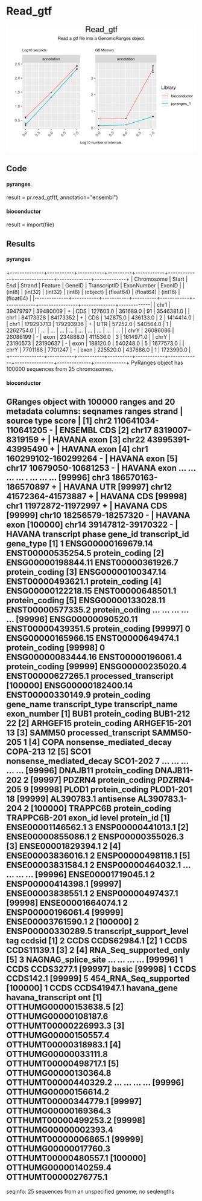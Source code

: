 # Read_gtf

<img src="time_memory_together_read_gtf.png" />

## Code

#### pyranges

result = pr.read_gtf(f, annotation="ensembl")


#### bioconductor

result = import(file)


## Results

#### pyranges

+--------------+-----------+-----------+----------+------------+-------------+----------------+--------------+-------------+
| Chromosome   | Start     | End       | Strand   | Feature    | GeneID      | TranscriptID   | ExonNumber   | ExonID      |
| (int8)       | (int32)   | (int32)   | (int8)   | (object)   | (float64)   | (float64)      | (int16)      | (float64)   |
|--------------+-----------+-----------+----------+------------+-------------+----------------+--------------+-------------|
| chr1         | 39479797  | 39480009  | +        | CDS        | 127603.0    | 361689.0       | 91           | 3546381.0   |
| chr1         | 84173328  | 84173352  | +        | CDS        | 142875.0    | 436133.0       | 2            | 1414414.0   |
| chr1         | 179293713 | 179293936 | +        | UTR        | 57252.0     | 540564.0       | 1            | 2262754.0   |
| ...          | ...       | ...       | ...      | ...        | ...         | ...            | ...          | ...         |
| chrY         | 26086086  | 26086199  | -        | exon       | 234888.0    | 411536.0       | 3            | 1614971.0   |
| chrY         | 23190573  | 23190637  | -        | exon       | 188120.0    | 540248.0       | 5            | 1677573.0   |
| chrY         | 7701186   | 7701247   | -        | exon       | 225520.0    | 437686.0       | 1            | 1723990.0   |
+--------------+-----------+-----------+----------+------------+-------------+----------------+--------------+-------------+
PyRanges object has 100000 sequences from 25 chromosomes.

#### bioconductor

GRanges object with 100000 ranges and 20 metadata columns:
           seqnames              ranges strand |   source       type     score
              <Rle>           <IRanges>  <Rle> | <factor>   <factor> <numeric>
       [1]     chr2 110641034-110641205      - |  ENSEMBL        CDS      <NA>
       [2]    chr17     8319007-8319159      + |   HAVANA       exon      <NA>
       [3]    chr22   43995391-43995490      + |   HAVANA       exon      <NA>
       [4]     chr1 160299102-160299264      - |   HAVANA       exon      <NA>
       [5]    chr17   10679050-10681253      - |   HAVANA       exon      <NA>
       ...      ...                 ...    ... .      ...        ...       ...
   [99996]     chr3 186570163-186570897      + |   HAVANA        UTR      <NA>
   [99997]    chr12   41572364-41573887      + |   HAVANA        CDS      <NA>
   [99998]     chr1   11972872-11972997      + |   HAVANA        CDS      <NA>
   [99999]    chr10   18256579-18257320      - |   HAVANA       exon      <NA>
  [100000]    chr14   39147812-39170322      - |   HAVANA transcript      <NA>
               phase            gene_id     transcript_id            gene_type
           <integer>        <character>       <character>          <character>
       [1]         1 ENSG00000169679.14 ENST00000535254.5       protein_coding
       [2]      <NA> ENSG00000198844.11 ENST00000361926.7       protein_coding
       [3]      <NA> ENSG00000100347.14 ENST00000493621.1       protein_coding
       [4]      <NA> ENSG00000122218.15 ENST00000648501.1       protein_coding
       [5]      <NA> ENSG00000133028.11 ENST00000577335.2       protein_coding
       ...       ...                ...               ...                  ...
   [99996]      <NA> ENSG00000090520.11 ENST00000439351.5       protein_coding
   [99997]         0 ENSG00000165966.15 ENST00000649474.1       protein_coding
   [99998]         0 ENSG00000083444.16 ENST00000196061.4       protein_coding
   [99999]      <NA>  ENSG00000235020.4 ENST00000627265.1 processed_transcript
  [100000]      <NA> ENSG00000182400.14 ENST00000330149.9       protein_coding
             gene_name         transcript_type transcript_name exon_number
           <character>             <character>     <character> <character>
       [1]        BUB1          protein_coding        BUB1-212          22
       [2]    ARHGEF15          protein_coding    ARHGEF15-201          13
       [3]      SAMM50    processed_transcript      SAMM50-205           1
       [4]        COPA nonsense_mediated_decay        COPA-213          12
       [5]        SCO1 nonsense_mediated_decay        SCO1-202           7
       ...         ...                     ...             ...         ...
   [99996]     DNAJB11          protein_coding     DNAJB11-202           2
   [99997]      PDZRN4          protein_coding      PDZRN4-205           9
   [99998]       PLOD1          protein_coding       PLOD1-201          18
   [99999]  AL390783.1               antisense  AL390783.1-204           2
  [100000]    TRAPPC6B          protein_coding    TRAPPC6B-201        <NA>
                     exon_id       level        protein_id
                 <character> <character>       <character>
       [1] ENSE00001146562.1           3 ENSP00000441013.1
       [2] ENSE00000855086.1           2 ENSP00000355026.3
       [3] ENSE00001829394.1           2              <NA>
       [4] ENSE00003836016.1           2 ENSP00000498118.1
       [5] ENSE00003831584.1           2 ENSP00000464032.1
       ...               ...         ...               ...
   [99996] ENSE00001719045.1           2 ENSP00000414398.1
   [99997] ENSE00003838551.1           2 ENSP00000497437.1
   [99998] ENSE00001664074.1           2 ENSP00000196061.4
   [99999] ENSE00003761590.1           2              <NA>
  [100000]              <NA>           2 ENSP00000330289.5
           transcript_support_level                    tag      ccdsid
                        <character>            <character> <character>
       [1]                        2                   CCDS CCDS62984.1
       [2]                        1                   CCDS CCDS11139.1
       [3]                        2                   <NA>        <NA>
       [4]                     <NA> RNA_Seq_supported_only        <NA>
       [5]                        3     NAGNAG_splice_site        <NA>
       ...                      ...                    ...         ...
   [99996]                        1                   CCDS  CCDS3277.1
   [99997]                     <NA>                  basic        <NA>
   [99998]                        1                   CCDS   CCDS142.1
   [99999]                        5  454_RNA_Seq_supported        <NA>
  [100000]                        1                   CCDS CCDS41947.1
                    havana_gene    havana_transcript         ont
                    <character>          <character> <character>
       [1] OTTHUMG00000153638.5                 <NA>        <NA>
       [2] OTTHUMG00000108187.6 OTTHUMT00000226993.3        <NA>
       [3] OTTHUMG00000150557.4 OTTHUMT00000318983.1        <NA>
       [4] OTTHUMG00000033111.8 OTTHUMT00000498717.1        <NA>
       [5] OTTHUMG00000130364.8 OTTHUMT00000440329.2        <NA>
       ...                  ...                  ...         ...
   [99996] OTTHUMG00000156614.2 OTTHUMT00000344779.1        <NA>
   [99997] OTTHUMG00000169364.3 OTTHUMT00000499253.2        <NA>
   [99998] OTTHUMG00000002393.4 OTTHUMT00000006865.1        <NA>
   [99999] OTTHUMG00000017760.3 OTTHUMT00000480557.1        <NA>
  [100000] OTTHUMG00000140259.4 OTTHUMT00000276775.1        <NA>
  -------
  seqinfo: 25 sequences from an unspecified genome; no seqlengths


